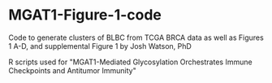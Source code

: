 # MGAT1-Figure-1-code
Code to generate clusters of BLBC from TCGA BRCA data as well as Figures 1 A-D, and supplemental Figure 1 by Josh Watson, PhD

R scripts used for "MGAT1-Mediated Glycosylation Orchestrates Immune Checkpoints and Antitumor Immunity"
